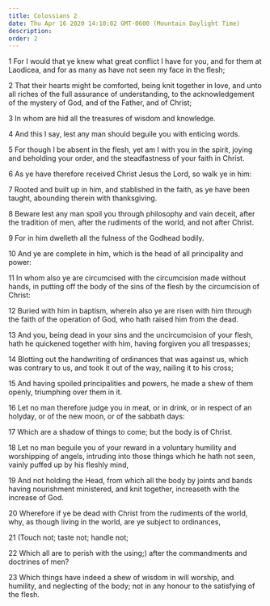 ```yaml
---
title: Colossians 2
date: Thu Apr 16 2020 14:10:02 GMT-0600 (Mountain Daylight Time)
description: 
order: 2
---
```


<p>
  1 For I would that ye knew what great conflict I have for you, and for them at
  Laodicea, and for as many as have not seen my face in the flesh;
</p>
<p>
  2 That their hearts might be comforted, being knit together in love, and unto
  all riches of the full assurance of understanding, to the acknowledgement of
  the mystery of God, and of the Father, and of Christ;
</p>
<p>3 In whom are hid all the treasures of wisdom and knowledge.</p>
<span></span>
<p>4 And this I say, lest any man should beguile you with enticing words.</p>
<p>
  5 For though I be absent in the flesh, yet am I with you in the spirit, joying
  and beholding your order, and the steadfastness of your faith in Christ.
</p>
<p>6 As ye have therefore received Christ Jesus the Lord, so walk ye in him:</p>
<p>
  7 Rooted and built up in him, and stablished in the faith, as ye have been
  taught, abounding therein with thanksgiving.
</p>
<p>
  8 Beware lest any man spoil you through philosophy and vain deceit, after the
  tradition of men, after the rudiments of the world, and not after Christ.
</p>
<p>9 For in him dwelleth all the fulness of the Godhead bodily.</p>
<p>
  10 And ye are complete in him, which is the head of all principality and
  power:
</p>
<p>
  11 In whom also ye are circumcised with the circumcision made without hands,
  in putting off the body of the sins of the flesh by the circumcision of
  Christ:
</p>
<p>
  12 Buried with him in baptism, wherein also ye are risen with him through the
  faith of the operation of God, who hath raised him from the dead.
</p>
<p>
  13 And you, being dead in your sins and the uncircumcision of your flesh, hath
  he quickened together with him, having forgiven you all trespasses;
</p>
<p>
  14 Blotting out the handwriting of ordinances that was against us, which was
  contrary to us, and took it out of the way, nailing it to his cross;
</p>
<p>
  15 And having spoiled principalities and powers, he made a shew of them
  openly, triumphing over them in it.
</p>
<p>
  16 Let no man therefore judge you in meat, or in drink, or in respect of an
  holyday, or of the new moon, or of the sabbath days:
</p>
<p>17 Which are a shadow of things to come; but the body is of Christ.</p>
<p>
  18 Let no man beguile you of your reward in a voluntary humility and
  worshipping of angels, intruding into those things which he hath not seen,
  vainly puffed up by his fleshly mind,
</p>
<p>
  19 And not holding the Head, from which all the body by joints and bands
  having nourishment ministered, and knit together, increaseth with the increase
  of God.
</p>
<p>
  20 Wherefore if ye be dead with Christ from the rudiments of the world, why,
  as though living in the world, are ye subject to ordinances,
</p>
<p>21 (Touch not; taste not; handle not;</p>
<p>
  22 Which all are to perish with the using;) after the commandments and
  doctrines of men?
</p>
<p>
  23 Which things have indeed a shew of wisdom in will worship, and humility,
  and neglecting of the body; not in any honour to the satisfying of the flesh.
</p>
